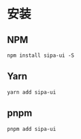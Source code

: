 # 安装

## NPM

```shell
npm install sipa-ui -S
```

## Yarn

```shell
yarn add sipa-ui
```

## pnpm

```shell
pnpm add sipa-ui
```
